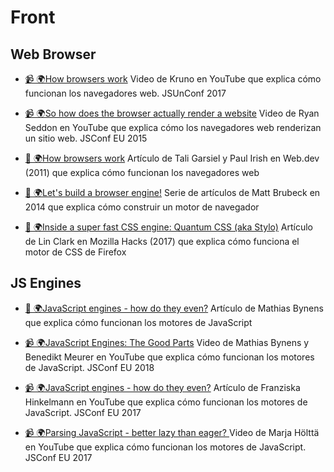 # Front

## Web Browser

- [📹 🌍How browsers work](https://www.youtube.com/watch?v=0IsQqJ7pwhw)
  Video de Kruno en YouTube que explica cómo funcionan los navegadores web. JSUnConf 2017

- [📹 🌍So how does the browser actually render a website](https://www.youtube.com/watch?v=SmE4OwHztCc)
  Video de Ryan Seddon en YouTube que explica cómo los navegadores web renderizan un sitio web. JSConf EU 2015

- [📖 🌍How browsers work](https://web.dev/articles/howbrowserswork)
  Artículo de Tali Garsiel y Paul Irish en Web.dev (2011) que explica cómo funcionan los navegadores web

- [📖 🌍Let's build a browser engine!](https://limpet.net/mbrubeck/2014/08/08/toy-layout-engine-1.html)
  Serie de artículos de Matt Brubeck en 2014 que explica cómo construir un motor de navegador

- [📖 🌍Inside a super fast CSS engine: Quantum CSS (aka Stylo)](https://hacks.mozilla.org/2017/08/inside-a-super-fast-css-engine-quantum-css-aka-stylo/)
  Artículo de Lin Clark en Mozilla Hacks (2017) que explica cómo funciona el motor de CSS de Firefox

## JS Engines

- [📖 🌍JavaScript engines - how do they even?](https://mathiasbynens.be/notes/shapes-ics)
  Artículo de Mathias Bynens que explica cómo funcionan los motores de JavaScript

- [📹 🌍JavaScript Engines: The Good Parts](https://mathiasbynens.be/notes/shapes-ics)
  Video de Mathias Bynens y Benedikt Meurer en YouTube que explica cómo funcionan los motores de JavaScript. JSConf EU 2018

- [📹 🌍JavaScript engines - how do they even?](https://www.youtube.com/watch?v=p-iiEDtpy6I&t=485s)
  Artículo de Franziska Hinkelmann en YouTube que explica cómo funcionan los motores de JavaScript. JSConf EU 2017

- [📹 🌍Parsing JavaScript - better lazy than eager? ](https://www.youtube.com/watch?v=Fg7niTmNNLg)
  Video de Marja Hölttä en YouTube que explica cómo funcionan los motores de JavaScript. JSConf EU 2017
